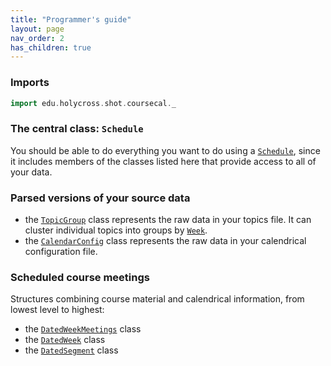 ```yaml
---
title: "Programmer's guide"
layout: page
nav_order: 2
has_children: true
---
```



### Imports

```scala mdoc
import edu.holycross.shot.coursecal._
```

### The central class: `Schedule`

You should be able to do everything you want to do using a [`Schedule`](./schedule/), since it includes members of the classes listed here that provide access to all of your data.



### Parsed versions of your source data


- the [`TopicGroup`](./topicGroup/) class represents the raw data in your topics file. It can cluster individual topics into groups by [`Week`](week/).
- the [`CalendarConfig`](./calendarConfig/) class represents the raw data in your calendrical configuration file.



### Scheduled course meetings

Structures combining course material and calendrical information, from lowest level to highest:

- the [`DatedWeekMeetings`](datedWeekMeetings/) class
- the [`DatedWeek`](datedWeek/) class
- the [`DatedSegment`](datedSegment/) class
